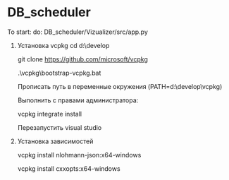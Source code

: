 # DB_scheduler
To start:
do: 
DB_scheduler/Vizualizer/src/app.py 

1. Установка vcpkg 
	cd d:\develop
	
	git clone https://github.com/microsoft/vcpkg
	
	.\vcpkg\bootstrap-vcpkg.bat
	
	Прописать путь в переменные окружения (PATH=d:\develop\vcpkg) 
	
	Выполнить с правами администратора:
	
	vcpkg integrate install
	
	Перезапустить visual studio
	
2. Установка зависимостей

	vcpkg install nlohmann-json:x64-windows
	
	vcpkg install cxxopts:x64-windows
	
